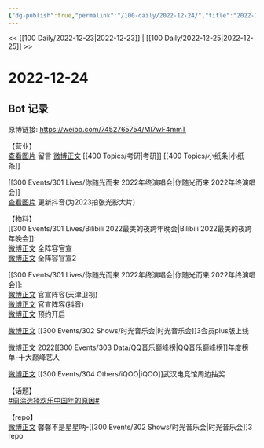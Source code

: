```yaml
---
{"dg-publish":true,"permalink":"/100-daily/2022-12-24/","title":"2022-12-24"}
---
```



<< [[100 Daily/2022-12-23\|2022-12-23]] | [[100 Daily/2022-12-25\|2022-12-25]] >>

# 2022-12-24

## Bot 记录

原博链接: https://weibo.com/7452765754/Ml7wF4mmT

【营业】  
[查看图片](https://wx2.sinaimg.cn/large/0088n2Pggy1h9fahd9ng6j30wa0u0tbd.jpg) 留言 [微博正文](https://m.weibo.cn/1736988591/4849942784643893) [[400 Topics/考研\|考研]] [[400 Topics/小纸条\|小纸条]]

[[300 Events/301 Lives/你随光而来 2022年终演唱会\|你随光而来 2022年终演唱会]]  
[查看图片](https://wx3.sinaimg.cn/large/0088n2Pggy1h9fapjyiu9j30qk1bygoj.jpg) 更新抖音(为2023拍张光影大片)

【物料】  
[[300 Events/301 Lives/Bilibili 2022最美的夜跨年晚会\|Bilibili 2022最美的夜跨年晚会]]:  
[微博正文](https://m.weibo.cn/7524193441/4850144824004944) 全阵容官宣  
[微博正文](https://m.weibo.cn/7524193441/4850147341896400) 全阵容官宣2

[[300 Events/301 Lives/你随光而来 2022年终演唱会\|你随光而来 2022年终演唱会]]:  
[微博正文](https://m.weibo.cn/1905859287/4850153640691585) 官宣阵容(天津卫视)  
[微博正文](https://m.weibo.cn/6020086612/4850156165664866) 官宣阵容(抖音)  
[微博正文](https://m.weibo.cn/2376221193/4850194652596035) 预约开启

[微博正文](https://m.weibo.cn/6466290670/4850178778203913) [[300 Events/302 Shows/时光音乐会\|时光音乐会]]3会员plus版上线

[微博正文](https://m.weibo.cn/2169129705/4850175023257778) 2022[[300 Events/303 Data/QQ音乐巅峰榜\|QQ音乐巅峰榜]]年度榜单-十大巅峰艺人

[微博正文](https://m.weibo.cn/7769324117/4850259463509303) [[300 Events/304 Others/iQOO\|iQOO]]武汉电竞馆周边抽奖

【话题】  
[#周深选择欢乐中国年的原因#](https://s.weibo.com/weibo?q=%23%E5%91%A8%E6%B7%B1%E9%80%89%E6%8B%A9%E6%AC%A2%E4%B9%90%E4%B8%AD%E5%9B%BD%E5%B9%B4%E7%9A%84%E5%8E%9F%E5%9B%A0%23)

【repo】  
[微博正文](https://m.weibo.cn/5100381535/4850173665085218) 馨馨不是星星呐-[[300 Events/302 Shows/时光音乐会\|时光音乐会]]3 repo
